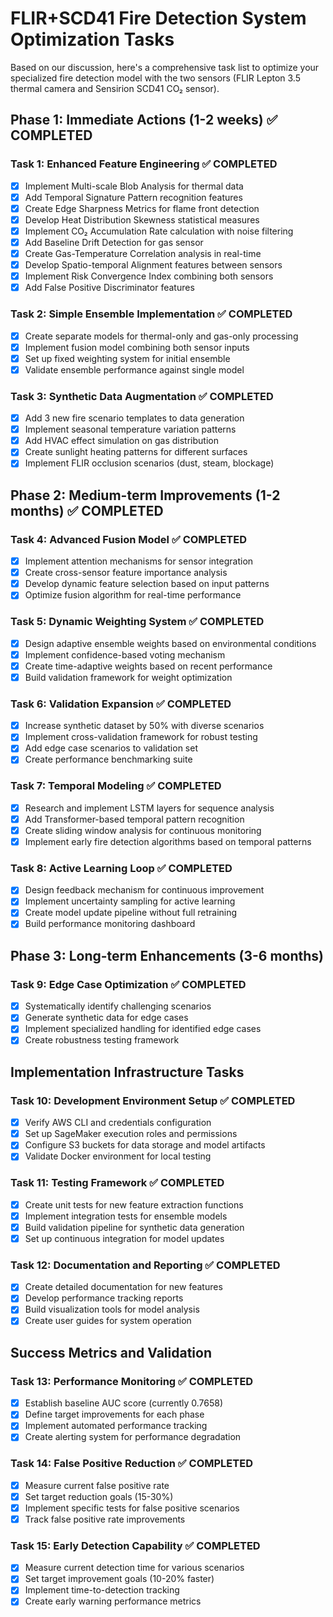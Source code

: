 # FLIR+SCD41 Fire Detection System Optimization Tasks

Based on our discussion, here's a comprehensive task list to optimize your specialized fire detection model with the two sensors (FLIR Lepton 3.5 thermal camera and Sensirion SCD41 CO₂ sensor).

## Phase 1: Immediate Actions (1-2 weeks) ✅ COMPLETED

### Task 1: Enhanced Feature Engineering ✅ COMPLETED
- [x] Implement Multi-scale Blob Analysis for thermal data
- [x] Add Temporal Signature Pattern recognition features
- [x] Create Edge Sharpness Metrics for flame front detection
- [x] Develop Heat Distribution Skewness statistical measures
- [x] Implement CO₂ Accumulation Rate calculation with noise filtering
- [x] Add Baseline Drift Detection for gas sensor
- [x] Create Gas-Temperature Correlation analysis in real-time
- [x] Develop Spatio-temporal Alignment features between sensors
- [x] Implement Risk Convergence Index combining both sensors
- [x] Add False Positive Discriminator features

### Task 2: Simple Ensemble Implementation ✅ COMPLETED
- [x] Create separate models for thermal-only and gas-only processing
- [x] Implement fusion model combining both sensor inputs
- [x] Set up fixed weighting system for initial ensemble
- [x] Validate ensemble performance against single model

### Task 3: Synthetic Data Augmentation ✅ COMPLETED
- [x] Add 3 new fire scenario templates to data generation
- [x] Implement seasonal temperature variation patterns
- [x] Add HVAC effect simulation on gas distribution
- [x] Create sunlight heating patterns for different surfaces
- [x] Implement FLIR occlusion scenarios (dust, steam, blockage)

## Phase 2: Medium-term Improvements (1-2 months) ✅ COMPLETED

### Task 4: Advanced Fusion Model ✅ COMPLETED
- [x] Implement attention mechanisms for sensor integration
- [x] Create cross-sensor feature importance analysis
- [x] Develop dynamic feature selection based on input patterns
- [x] Optimize fusion algorithm for real-time performance

### Task 5: Dynamic Weighting System ✅ COMPLETED
- [x] Design adaptive ensemble weights based on environmental conditions
- [x] Implement confidence-based voting mechanism
- [x] Create time-adaptive weights based on recent performance
- [x] Build validation framework for weight optimization

### Task 6: Validation Expansion ✅ COMPLETED
- [x] Increase synthetic dataset by 50% with diverse scenarios
- [x] Implement cross-validation framework for robust testing
- [x] Add edge case scenarios to validation set
- [x] Create performance benchmarking suite

### Task 7: Temporal Modeling ✅ COMPLETED
- [x] Research and implement LSTM layers for sequence analysis
- [x] Add Transformer-based temporal pattern recognition
- [x] Create sliding window analysis for continuous monitoring
- [x] Implement early fire detection algorithms based on temporal patterns

### Task 8: Active Learning Loop ✅ COMPLETED
- [x] Design feedback mechanism for continuous improvement
- [x] Implement uncertainty sampling for active learning
- [x] Create model update pipeline without full retraining
- [x] Build performance monitoring dashboard

## Phase 3: Long-term Enhancements (3-6 months)

### Task 9: Edge Case Optimization ✅ COMPLETED
- [x] Systematically identify challenging scenarios
- [x] Generate synthetic data for edge cases
- [x] Implement specialized handling for identified edge cases
- [x] Create robustness testing framework

## Implementation Infrastructure Tasks

### Task 10: Development Environment Setup ✅ COMPLETED
- [x] Verify AWS CLI and credentials configuration
- [x] Set up SageMaker execution roles and permissions
- [x] Configure S3 buckets for data storage and model artifacts
- [x] Validate Docker environment for local testing

### Task 11: Testing Framework ✅ COMPLETED
- [x] Create unit tests for new feature extraction functions
- [x] Implement integration tests for ensemble models
- [x] Build validation pipeline for synthetic data generation
- [x] Set up continuous integration for model updates

### Task 12: Documentation and Reporting ✅ COMPLETED
- [x] Create detailed documentation for new features
- [x] Develop performance tracking reports
- [x] Build visualization tools for model analysis
- [x] Create user guides for system operation

## Success Metrics and Validation

### Task 13: Performance Monitoring ✅ COMPLETED
- [x] Establish baseline AUC score (currently 0.7658)
- [x] Define target improvements for each phase
- [x] Implement automated performance tracking
- [x] Create alerting system for performance degradation

### Task 14: False Positive Reduction ✅ COMPLETED
- [x] Measure current false positive rate
- [x] Set target reduction goals (15-30%)
- [x] Implement specific tests for false positive scenarios
- [x] Track false positive rate improvements

### Task 15: Early Detection Capability ✅ COMPLETED
- [x] Measure current detection time for various scenarios
- [x] Set target improvement goals (10-20% faster)
- [x] Implement time-to-detection tracking
- [x] Create early warning performance metrics